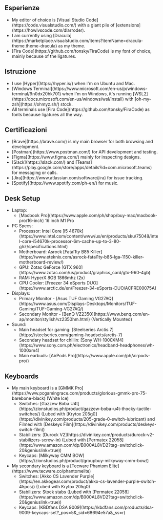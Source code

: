 ## Esperienze

<ul>
  <li>
    My editor of choice is [Visual Studio Code](https://code.visualstudio.com/) with a giant pile of
    [extensions](https://howivscode.com/dlarroder).
  </li>
  <li>
    I am currently using
    [Dracula](https://marketplace.visualstudio.com/items?itemName=dracula-theme.theme-dracula) as my
    theme.
  </li>
  <li>
    [Fira Code](https://github.com/tonsky/FiraCode) is my font of choice, mainly because of the
    ligatures.
  </li>
</ul>

## Istruzione

<ul>
  <li>I use [Hyper](https://hyper.is/) when I'm on Ubuntu and Mac.</li>
  <li>
    [Windows Terminal](https://www.microsoft.com/en-us/p/windows-terminal/9n0dx20hk701) when I'm on
    Windows, it's running [WSL2](https://docs.microsoft.com/en-us/windows/wsl/install) with
    [oh-my-zsh](https://ohmyz.sh/) stock.
  </li>
  <li>
    All terminals use [Fira Code](https://github.com/tonsky/FiraCode) as fonts because ligatures all
    the way.
  </li>
</ul>

## Certificazioni

<ul>
  <li>[Brave](https://brave.com/) is my main browser for both browsing and development.</li>
  <li>[Postman](https://www.postman.com/) for API development and testing.</li>
  <li>[Figma](https://www.figma.com/) mainly for inspecting designs.</li>
  <li>
    [Slack](https://slack.com/) and
    [Teams](https://play.google.com/store/apps/details?id=com.microsoft.teams) for messaging or
    calls.
  </li>
  <li>[Jira](https://www.atlassian.com/software/jira) for issue tracking.</li>
  <li>[Spotify](https://www.spotify.com/ph-en/) for music.</li>
</ul>

## Desk Setup

<ul>
  <li>
    Laptop:
    <ul>
      <li>
        [Macbook Pro](https://www.apple.com/ph/shop/buy-mac/macbook-pro/16-inch) 16 inch M1 Pro
      </li>
    </ul>
  </li>
  <li>
    PC Specs:
    <ul>
      <li>
        Processor: Intel Core [i5
        4670k](https://www.intel.com/content/www/us/en/products/sku/75048/intel-core-i54670k-processor-6m-cache-up-to-3-80-ghz/specifications.html)
      </li>
      <li>
        Motherboard: Asrock [Fatal1ty B85
        Killer](https://www.eteknix.com/asrock-fatal1ty-b85-lga-1150-killer-motherboard-review/)
      </li>
      <li>
        GPU: Zotac GeForce [GTX 960](https://www.zotac.com/us/product/graphics_card/gtx-960-4gb)
      </li>
      <li>RAM: HyperX 8GB 1866mhz (2x)</li>
      <li>
        CPU Cooler: [Freezer 34 eSports
        DUO](https://www.arctic.de/en/Freezer-34-eSports-DUO/ACFRE00075A)
      </li>
    </ul>
  </li>
  <li>
    Displays:
    <ul>
      <li>
        Primary Monitor - [Asus TUF Gaming
        VG27AQ](https://www.asus.com/Displays-Desktops/Monitors/TUF-Gaming/TUF-Gaming-VG27AQ/)
      </li>
      <li>
        Secondary Monitor - [BenQ VZ2350](https://www.benq.com/en-ap/monitor/stylish/vz2350hm.html)
        (Vertically Mounted)
      </li>
    </ul>
  </li>
  <li>
    Sound:
    <ul>
      <li>
        Main headset for gaming: [Steelseries Arctis
        7](https://steelseries.com/gaming-headsets/arctis-7)
      </li>
      <li>
        Secondary headset for chillin: [Sony
        WH-1000XM4](https://www.sony.com.ph/electronics/headband-headphones/wh-1000xm4)
      </li>
      <li>Main earbuds: [AirPods Pro](https://www.apple.com/ph/airpods-pro/)</li>
    </ul>
  </li>
</ul>

## Keyboards

<ul>
  <li>
    My main keyboard is a [GMMK
    Pro](https://www.pcgamingrace.com/products/glorious-gmmk-pro-75-barebone-black) (White Ice)
    <ul>
      <li>
        Switches: [Gazzew Boba
        U4t](https://zionstudios.ph/product/gazzew-boba-u4t-thocky-tactile-switches/) (Lubed with
        [Krytox 205g0](https://divinikey.com/products/205-grade-0-switch-lubricant) and Filmed with
        [Deskeys Film](https://divinikey.com/products/deskeys-switch-film))
      </li>
      <li>
        Stabilizers: [Durock V2](https://divinikey.com/products/durock-v2-stabilizers-screw-in)
        (Lubed with [Permatex
        22058](https://www.amazon.com/dp/B000AL8VD2?tag=switchclick-20&geniuslink=true))
      </li>
      <li>
        Keycaps: [Milkyway CMM BOW](https://zionstudios.ph/product/groupbuy-milkyway-cmm-bow/)
      </li>
    </ul>
  </li>
  <li>
    My secondary keyboard is a [Tecware Phantom Elite](https://www.tecware.co/phantomelite)
    <ul>
      <li>
        Switches: [Akko CS Lavender
        Purple](https://en.akkogear.com/product/akko-cs-lavender-purple-switch-45pcs/) (Lubed with
        Krytox 205g0)
      </li>
      <li>
        Stabilizers: Stock stabs (Lubed with [Permatex
        22058](https://www.amazon.com/dp/B000AL8VD2?tag=switchclick-20&geniuslink=true))
      </li>
      <li>
        Keycaps: [KBDfans DSA
        9009](https://kbdfans.com/products/dsa-9009-keycaps-set?_pos=5&_sid=68694e57a&_ss=r)
      </li>
    </ul>
  </li>
</ul>
